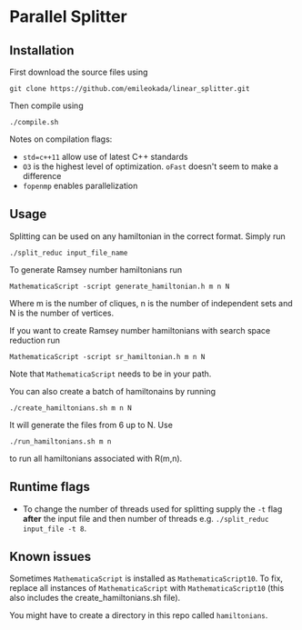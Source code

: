 Parallel Splitter
===============
Installation
------------
First download the source files using 

    git clone https://github.com/emileokada/linear_splitter.git

Then compile using

    ./compile.sh

Notes on compilation flags:
- `std=c++11` allow use of latest C++ standards
- `O3` is the highest level of optimization. `oFast` doesn't seem to make a difference
- `fopenmp` enables parallelization

Usage
-----
Splitting can be used on any hamiltonian in the correct format. Simply run 

    ./split_reduc input_file_name

To generate Ramsey number hamiltonians run

    MathematicaScript -script generate_hamiltonian.h m n N

Where m is the number of cliques, n is the number of independent sets and N is the number of vertices.

If you want to create Ramsey number hamiltonians with search space reduction run

    MathematicaScript -script sr_hamiltonian.h m n N

Note that `MathematicaScript` needs to be in your path. 

You can also create a batch of hamiltonains by running

    ./create_hamiltonians.sh m n N

It will generate the files from 6 up to N. Use

    ./run_hamiltonians.sh m n

to run all hamiltonians associated with R(m,n).

Runtime flags
-------------
- To change the number of threads used for splitting supply the `-t` flag **after** the input file and then number of threads e.g. `./split_reduc input_file -t 8`.

Known issues
------------
Sometimes `MathematicaScript` is installed as `MathematicaScript10`. To fix, replace all instances of `MathematicaScript` with `MathematicaScript10` (this also includes the create_hamiltonians.sh file).

You might have to create a directory in this repo called `hamiltonians`.
